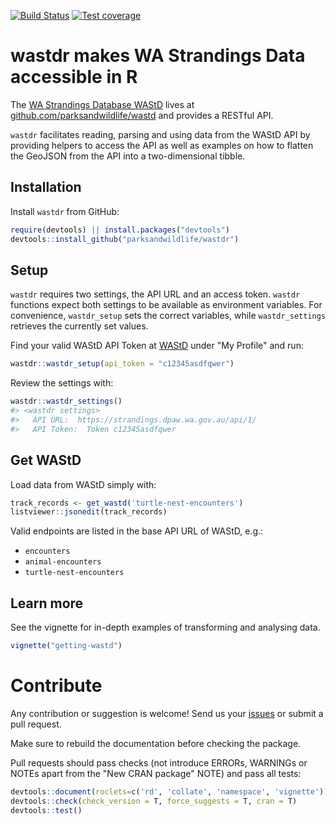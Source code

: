 
[![Build Status](https://travis-ci.org/parksandwildlife/wastdr.svg?branch=master)](https://travis-ci.org/parksandwildlife/wastdr) [![Test coverage](https://codecov.io/gh/parksandwildlife/wastdr/branch/master/graph/badge.svg)](https://codecov.io/gh/parksandwildlife/wastdr)

wastdr makes WA Strandings Data accessible in R
===============================================

The [WA Strandings Database WAStD](https://strandings.dpaw.wa.gov.au/) lives at [github.com/parksandwildlife/wastd](https://github.com/parksandwildlife/wastd) and provides a RESTful API.

`wastdr` facilitates reading, parsing and using data from the WAStD API by providing helpers to access the API as well as examples on how to flatten the GeoJSON from the API into a two-dimensional tibble.

Installation
------------

Install `wastdr` from GitHub:

``` r
require(devtools) || install.packages("devtools")
devtools::install_github("parksandwildlife/wastdr")
```

Setup
-----

`wastdr` requires two settings, the API URL and an access token. `wastdr` functions expect both settings to be available as environment variables. For convenience, `wastdr_setup` sets the correct variables, while `wastdr_settings` retrieves the currently set values.

Find your valid WAStD API Token at [WAStD](https://strandings.dpaw.wa.gov.au/) under "My Profile" and run:

``` r
wastdr::wastdr_setup(api_token = "c12345asdfqwer")
```

Review the settings with:

``` r
wastdr::wastdr_settings()
#> <wastdr settings>
#>   API URL:  https://strandings.dpaw.wa.gov.au/api/1/ 
#>   API Token:  Token c12345asdfqwer
```

Get WAStD
---------

Load data from WAStD simply with:

``` r
track_records <- get_wastd('turtle-nest-encounters')
listviewer::jsonedit(track_records)
```

Valid endpoints are listed in the base API URL of WAStD, e.g.:

-   `encounters`
-   `animal-encounters`
-   `turtle-nest-encounters`

Learn more
----------

See the vignette for in-depth examples of transforming and analysing data.

``` r
vignette("getting-wastd")
```

Contribute
==========

Any contribution or suggestion is welcome! Send us your [issues](https://github.com/parksandwildlife/wastdr/issues) or submit a pull request.

Make sure to rebuild the documentation before checking the package.

Pull requests should pass checks (not introduce ERRORs, WARNINGs or NOTEs apart from the "New CRAN package" NOTE) and pass all tests:

``` r
devtools::document(roclets=c('rd', 'collate', 'namespace', 'vignette'))
devtools::check(check_version = T, force_suggests = T, cran = T)
devtools::test()
```
